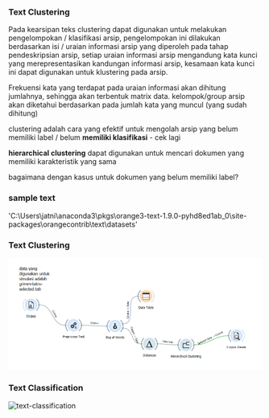 ### Text Clustering 

Pada kearsipan teks clustering dapat digunakan untuk melakukan pengelompokan / klasifikasi arsip, pengelompokan ini dilakukan berdasarkan isi / uraian informasi arsip yang diperoleh pada tahap pendeskripsian arsip, setiap uraian informasi arsip mengandung kata kunci yang merepresentasikan kandungan informasi arsip, kesamaan kata kunci ini dapat digunakan untuk klustering pada arsip.

Frekuensi kata yang terdapat pada uraian informasi akan dihitung jumlahnya, sehingga akan terbentuk matrix data.
kelompok/group arsip akan diketahui berdasarkan pada jumlah kata yang muncul (yang sudah dihitung) 

clustering adalah cara yang efektif untuk mengolah arsip yang belum memiliki label / belum **memiliki klasifikasi** - cek lagi

**hierarchical clustering** dapat digunakan untuk mencari dokumen yang memiliki karakteristik yang sama 

bagaimana dengan kasus untuk dokumen yang belum memiliki label?

### sample text 
'C:\Users\jatni\anaconda3\pkgs\orange3-text-1.9.0-pyhd8ed1ab_0\site-packages\orangecontrib\text\datasets'


### Text Clustering
![text-clustering](https://github.com/code4indo/datascience/blob/main/docs/assets/text-clustering.png)

### Text Classification 

![text-classification](https://github.com/code4indo/datascience/blob/main/docs/assets/text-classification.png)
